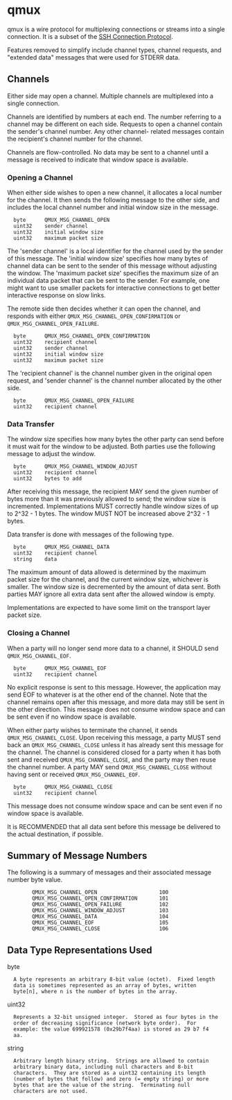 # qmux

qmux is a wire protocol for multiplexing connections or streams into a single connection.
It is a subset of the [SSH Connection Protocol](https://tools.ietf.org/html/rfc4254#page-5).

Features removed to simplify include channel types, channel requests, and "extended data"
messages that were used for STDERR data.

## Channels

   Either side may open a channel.  Multiple channels are multiplexed
   into a single connection.

   Channels are identified by numbers at each end.  The number referring
   to a channel may be different on each side.  Requests to open a
   channel contain the sender's channel number.  Any other channel-
   related messages contain the recipient's channel number for the
   channel.

   Channels are flow-controlled.  No data may be sent to a channel until
   a message is received to indicate that window space is available.

###  Opening a Channel

   When either side wishes to open a new channel, it allocates a local
   number for the channel.  It then sends the following message to the
   other side, and includes the local channel number and initial window
   size in the message.

      byte      QMUX_MSG_CHANNEL_OPEN
      uint32    sender channel
      uint32    initial window size
      uint32    maximum packet size

   The 'sender channel' is a local identifier for the channel used by the
   sender of this message.  The 'initial window size' specifies how many
   bytes of channel data can be sent to the sender of this message
   without adjusting the window. The 'maximum packet size' specifies the
   maximum size of an individual data packet that can be sent to the
   sender.  For example, one might want to use smaller packets for
   interactive connections to get better interactive response on slow
   links.

   The remote side then decides whether it can open the channel, and
   responds with either `QMUX_MSG_CHANNEL_OPEN_CONFIRMATION` or
   `QMUX_MSG_CHANNEL_OPEN_FAILURE`.

      byte      QMUX_MSG_CHANNEL_OPEN_CONFIRMATION
      uint32    recipient channel
      uint32    sender channel
      uint32    initial window size
      uint32    maximum packet size

   The 'recipient channel' is the channel number given in the original
   open request, and 'sender channel' is the channel number allocated by
   the other side.

      byte      QMUX_MSG_CHANNEL_OPEN_FAILURE
      uint32    recipient channel

###  Data Transfer

   The window size specifies how many bytes the other party can send
   before it must wait for the window to be adjusted.  Both parties use
   the following message to adjust the window.

      byte      QMUX_MSG_CHANNEL_WINDOW_ADJUST
      uint32    recipient channel
      uint32    bytes to add

   After receiving this message, the recipient MAY send the given number
   of bytes more than it was previously allowed to send; the window size
   is incremented.  Implementations MUST correctly handle window sizes
   of up to 2^32 - 1 bytes.  The window MUST NOT be increased above
   2^32 - 1 bytes.

   Data transfer is done with messages of the following type.

      byte      QMUX_MSG_CHANNEL_DATA
      uint32    recipient channel
      string    data

   The maximum amount of data allowed is determined by the maximum
   packet size for the channel, and the current window size, whichever
   is smaller.  The window size is decremented by the amount of data
   sent.  Both parties MAY ignore all extra data sent after the allowed
   window is empty.

   Implementations are expected to have some limit on the transport
   layer packet size.

###  Closing a Channel

   When a party will no longer send more data to a channel, it SHOULD
   send `QMUX_MSG_CHANNEL_EOF`.

      byte      QMUX_MSG_CHANNEL_EOF
      uint32    recipient channel

   No explicit response is sent to this message.  However, the
   application may send EOF to whatever is at the other end of the
   channel.  Note that the channel remains open after this message, and
   more data may still be sent in the other direction.  This message
   does not consume window space and can be sent even if no window space
   is available.

   When either party wishes to terminate the channel, it sends
   `QMUX_MSG_CHANNEL_CLOSE`.  Upon receiving this message, a party MUST
   send back an `QMUX_MSG_CHANNEL_CLOSE` unless it has already sent this
   message for the channel.  The channel is considered closed for a
   party when it has both sent and received `QMUX_MSG_CHANNEL_CLOSE`, and
   the party may then reuse the channel number.  A party MAY send
   `QMUX_MSG_CHANNEL_CLOSE` without having sent or received
   `QMUX_MSG_CHANNEL_EOF`.

      byte      QMUX_MSG_CHANNEL_CLOSE
      uint32    recipient channel

   This message does not consume window space and can be sent even if no
   window space is available.

   It is RECOMMENDED that all data sent before this message be delivered
   to the actual destination, if possible.

## Summary of Message Numbers

   The following is a summary of messages and their associated message
   number byte value.

            QMUX_MSG_CHANNEL_OPEN                    100
            QMUX_MSG_CHANNEL_OPEN_CONFIRMATION       101
            QMUX_MSG_CHANNEL_OPEN_FAILURE            102
            QMUX_MSG_CHANNEL_WINDOW_ADJUST           103
            QMUX_MSG_CHANNEL_DATA                    104
            QMUX_MSG_CHANNEL_EOF                     105
            QMUX_MSG_CHANNEL_CLOSE                   106

## Data Type Representations Used

   byte

      A byte represents an arbitrary 8-bit value (octet).  Fixed length
      data is sometimes represented as an array of bytes, written
      byte[n], where n is the number of bytes in the array.

   uint32

      Represents a 32-bit unsigned integer.  Stored as four bytes in the
      order of decreasing significance (network byte order).  For
      example: the value 699921578 (0x29b7f4aa) is stored as 29 b7 f4
      aa.

   string

      Arbitrary length binary string.  Strings are allowed to contain
      arbitrary binary data, including null characters and 8-bit
      characters.  They are stored as a uint32 containing its length
      (number of bytes that follow) and zero (= empty string) or more
      bytes that are the value of the string.  Terminating null
      characters are not used.
